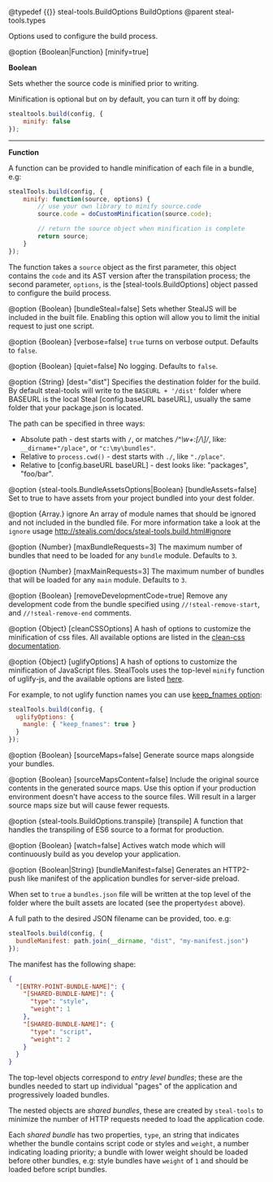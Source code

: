 @typedef {{}} steal-tools.BuildOptions BuildOptions
@parent steal-tools.types

Options used to configure the build process.

@option {Boolean|Function} [minify=true] 

**Boolean**

Sets whether the source code is minified prior to writing.

Minification is optional but on by default, you can turn it off by doing:

```javascript
stealtools.build(config, {
	minify: false
});
```
---
**Function**

A function can be provided to handle minification of each file in a bundle, e.g:

```javascript
stealTools.build(config, {
	minify: function(source, options) {
		// use your own library to minify source.code 
		source.code = doCustomMinification(source.code);

		// return the source object when minification is complete
		return source;
	}
});
```

The function takes a `source` object as the first parameter, this object contains the `code` and its AST version after the transpilation
process; the second parameter, `options`, is the [steal-tools.BuildOptions] object passed to configure the build process.

@option {Boolean} [bundleSteal=false] Sets whether StealJS will be included in the built file. Enabling this option will allow you to limit the initial request to just one script.

@option {Boolean} [verbose=false] `true` turns on verbose output. Defaults to `false`.

@option {Boolean} [quiet=false] No logging.  Defaults to `false`.

@option {String} [dest="dist"] Specifies the destination folder for the build. By default steal-tools will write to the `BASEURL + '/dist'` folder where BASEURL is the local Steal [config.baseURL baseURL], usually the same folder that your package.json is located.

  The path can be specified in three ways:

 - Absolute path - dest starts with `/`, or matches _/^\w+:[\/\\]/_, like:  `__dirname+"/place"`, or `"c:\my\bundles"`.
 - Relative to `process.cwd()` - dest starts with `./`, like `"./place"`.
 - Relative to [config.baseURL baseURL] - dest looks like: "packages", "foo/bar".

@option {steal-tools.BundleAssetsOptions|Boolean} [bundleAssets=false] Set to true to have assets from your project bundled into your dest folder.

@option {Array.<moduleName>} ignore An array of module names that should be ignored and not included in the bundled file. 
For more information take a look at the `ignore` usage http://stealjs.com/docs/steal-tools.build.html#ignore


@option {Number} [maxBundleRequests=3] The maximum number of bundles that need to be loaded
for any `bundle` module. Defaults to `3`.

@option {Number} [maxMainRequests=3] The maximum number of bundles that will be loaded for any `main`
module. Defaults to `3`.

@option {Boolean} [removeDevelopmentCode=true] Remove any development code from the bundle specified 
using `//!steal-remove-start`, and `//!steal-remove-end` comments.

@option {Object} [cleanCSSOptions] A hash of options to customize the minification of css files. 
All available options are listed in the [clean-css documentation](https://github.com/jakubpawlowicz/clean-css#how-to-use-clean-css-programmatically).

@option {Object} [uglifyOptions] A hash of options to customize the minification of JavaScript files. StealTools uses the 
top-level `minify` function of uglify-js, and the available options are listed [here](https://github.com/mishoo/UglifyJS2#minify-options).

For example, to not uglify function names you can use [keep_fnames option](https://github.com/mishoo/UglifyJS2#mangle-options):

```javascript
stealTools.build(config, {
  uglifyOptions: {
    mangle: { "keep_fnames": true }
  }
});
```

@option {Boolean} [sourceMaps=false] Generate source maps alongside your bundles.

@option {Boolean} [sourceMapsContent=false] Include the original source contents in the generated source maps. Use this option if your production environment doesn't have access to the source files. Will result in a larger source maps size but will cause fewer requests.

@option {steal-tools.BuildOptions.transpile} [transpile] A function that handles the transpiling of ES6 source to a format for production.

@option {Boolean} [watch=false] Actives watch mode which will continuously build as you develop your application.

@option {Boolean|String} [bundleManifest=false] Generates an HTTP2-push like manifest of the application bundles for server-side preload.

When set to `true` a `bundles.json` file will be written at the top level of the folder where the built assets are located (see the property`dest` above). 

A full path to the desired JSON filename can be provided, too. e.g:

```js
stealTools.build(config, { 
  bundleManifest: path.join(__dirname, "dist", "my-manifest.json")
});
```

The manifest has the following shape:

```json
{
  "[ENTRY-POINT-BUNDLE-NAME]": {
    "[SHARED-BUNDLE-NAME]": {
      "type": "style",
      "weight": 1
    },
    "[SHARED-BUNDLE-NAME]": {
      "type": "script",
      "weight": 2
    }
  }
}
```

The top-level objects correspond to _entry level bundles_; these are the bundles needed to start up individual "pages" of the application and  progressively loaded bundles.

The nested objects are _shared bundles_, these are created by `steal-tools` to minimize the number of HTTP requests needed to load the application code. 

Each _shared bundle_ has two properties, `type`, an string that indicates whether the bundle contains script code or styles and `weight`, a number indicating loading priority; a bundle with lower weight should be loaded before other bundles, e.g: style bundles have `weight` of `1` and should be loaded before script bundles.
